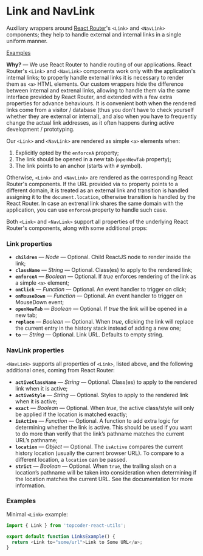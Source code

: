 # Link and NavLink

Auxiliary wrappers around [React Router](https://github.com/ReactTraining/react-router)'s
`<Link>` and `<NavLink>` components; they help to handle external and internal
links in a single uniform manner.

[Examples](#examples)

**Why?** &mdash; We use React Router to handle routing of our applications.
React Router's `<Link>` and `<NavLink>` components work only with the
application's internal links; to properly handle external links it is necessary
to render them as `<a>` HTML elements. Our custom wrappers hide the difference
between internal and extrenal links, allowing to handle them via the same
interface provided by React Router, and extended with a few extra properties for
advance behaviours. It is convenient both when the rendered links come from a
visitor / database (thus you don't have to check yourself whether they are
external or internal), and also when you have to frequently change the actual
link addresses, as it often happens during active development / prototyping.

Our `<Link>` and `<NavLink>` are rendered as simple `<a>` elements when:
1. Explicitly opted by the `enforceA` property;
2. The link should be opened in a new tab (`openNewTab` property);
3. The link points to an anchor (starts with `#` symbol).

Otherwise, `<Link>` and `<NavLink>` are rendered as the corresponding React
Router's components. If the URL provided via `to` property points to a different
domain, it is treated as an external link and transition is handled assigning it
to the `document.location`, otherwise transition is handled by the React Router.
In case an extrenal link shares the same domain with the application, you can
use `enforceA` property to handle such case.

Both `<Link>` and `<NavLink>` support all properties of the underlying React
Router's components, along with some additional props:

### Link properties
- **`children`** &mdash; *Node* &mdash; Optional. Child ReactJS node to render
inside the link;
- **`className`** &mdash; *String* &mdash; Optional. Class(es) to apply to the
rendered link;
- **`enforceA`** &mdash; *Boolean* &mdash; Optional. If *true* enforces
rendering of the link as a simple `<a>` element;
- **`onClick`** &mdash; *Function* &mdash; Optional. An event handler to trigger
on click;
- **`onMouseDown`** &mdash; *Function* &mdash; Optional. An event handler to
trigger on MouseDown event;
- **`openNewTab`** &mdash; *Boolean* &mdash; Optional. If *true* the link will
be opened in a new tab;
- **`replace`** &mdash; *Boolean* &mdash; Optional. When *true*, clicking the
link will replace the current entry in the history stack instead of adding a new
one;
- **`to`** &mdash; *String* &mdash; Optional. Link URL. Defaults to empty
string.

### NavLink properties
`<NavLink>` supports all properties of `<Link>`, listed above, and the following
additional ones, coming from React Router:
- **`activeClassName`** &mdash; *String* &mdash; Optional. Class(es) to apply to
the rendered link when it is active;
- **`activeStyle`** &mdash; *String* &mdash; Optional. Styles to apply to the
rendered link when it is active;
- **`exact`** &mdash; *Boolean* &mdash; Optional. When *true*, the active
class/style will only be applied if the location is matched exactly;
- **`isActive`** &mdash; *Function* &mdash; Optional. A function to add extra
logic for determining whether the link is active. This should be used if you
want to do more than verify that the link’s pathname matches the current URL’s
pathname;
- **`location`** &mdash; *Object* &mdash; Optional. The `isActive` compares the
current history location (usually the current browser URL). To compare to a
different location, a `location` can be passed.
- **`strict`** &mdash; *Boolean* &mdash; Optional. When `true`, the trailing
slash on a location’s pathname will be taken into consideration when determining
if the location matches the current URL. See the <Route strict> documentation
for more information.

### <a name="examples">Examples</a>

Minimal `<Link>` example:
```js
import { Link } from 'topcoder-react-utils';

export default function LinksExample() {
  return <Link to="some/url">Link to Some URL</a>;
}
```
